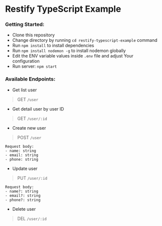 # Restify TypeScript Example
### Getting Started:
- Clone this repository
- Change directory by running `cd restify-typescript-example` command
- Run `npm install` to install dependencies
- Run `npm install nodemon -g` to install nodemon globally
- Edit the ENV variable values inside `.env` file and adjust Your configuration
- Run server: `npm start`

### Available Endpoints:
- Get list user
> GET `/user`

- Get detail user by user ID
> GET `/user/:id`

- Create new user
> POST `/user`
```
Request body:
- name: string
- email: string
- phone: string
```

- Update user
> PUT `/user/:id`
```
Request body:
- name?: string
- email?: string
- phone?: string
```

- Delete user
> DEL `/user/:id`